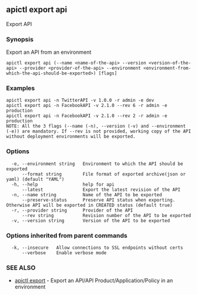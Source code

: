 ## apictl export api

Export API

### Synopsis

Export an API from an environment

```
apictl export api (--name <name-of-the-api> --version <version-of-the-api> --provider <provider-of-the-api> --environment <environment-from-which-the-api-should-be-exported>) [flags]
```

### Examples

```
apictl export api -n TwitterAPI -v 1.0.0 -r admin -e dev
apictl export api -n FacebookAPI -v 2.1.0 --rev 6 -r admin -e production
apictl export api -n FacebookAPI -v 2.1.0 --rev 2 -r admin -e production
NOTE: All the 3 flags (--name (-n), --version (-v) and --environment (-e)) are mandatory. If --rev is not provided, working copy of the API
without deployment environments will be exported.
```

### Options

```
  -e, --environment string   Environment to which the API should be exported
      --format string        File format of exported archive(json or yaml) (default "YAML")
  -h, --help                 help for api
      --latest               Export the latest revision of the API
  -n, --name string          Name of the API to be exported
      --preserve-status      Preserve API status when exporting. Otherwise API will be exported in CREATED status (default true)
  -r, --provider string      Provider of the API
      --rev string           Revision number of the API to be exported
  -v, --version string       Version of the API to be exported
```

### Options inherited from parent commands

```
  -k, --insecure   Allow connections to SSL endpoints without certs
      --verbose    Enable verbose mode
```

### SEE ALSO

* [apictl export](apictl_export.md)	 - Export an API/API Product/Application/Policy in an environment

